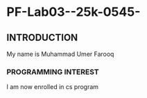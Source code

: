 # PF-Lab03--25k-0545-
## INTRODUCTION
My name is Muhammad Umer Farooq 
### PROGRAMMING INTEREST
I am now enrolled in cs program

